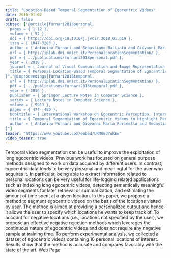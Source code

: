 ```yaml
---
title: "Location-Based Temporal Segmentation of Egocentric Videos"
date: 2016-01-02
draft: false
bibtex: ["@article{furnari2018personal,
  pages = { 1-12 },
  volume = { 52 },
  doi = { https://doi.org/10.1016/j.jvcir.2018.01.019 },
  issn = { 1047-3203 },
  author = { Antonino Furnari and Sebastiano Battiato and Giovanni Maria Farinella },
  url = { http://iplab.dmi.unict.it/PersonalLocationSegmentation/ },
  pdf = { ../publications/furnari2018personal.pdf },
  year = { 2018 },
  journal = { Journal of Visual Communication and Image Representation },
  title = { Personal-Location-Based Temporal Segmentation of Egocentric Video for Lifelogging Applications },
}","@inproceedings{furnari2016temporal,
  url = { http://iplab.dmi.unict.it/PersonalLocationSegmentation/ },
  pdf = { ../publications/furnari2016temporal.pdf },
  year = { 2016 },
  publisher = { Springer Lecture Notes in Computer Science },
  series = { Lecture Notes in Computer Science },
  volume = { 9913 },
  pages = { 474--489 },
  booktitle = { International Workshop on Egocentric Perception, Interaction and Computing (EPIC) in conjunction with ECCV, The Netherlands, Amsterdam, October 9 },
  title = { Temporal Segmentation of Egocentric Videos to Highlight Personal Locations of Interest },
  author = { Antonino Furnari and Giovanni Maria Farinella and Sebastiano Battiato },
}"]
teaser: "https://www.youtube.com/embed/URM0EdYuKEw"
video_teaser: true
---
```



Temporal video segmentation can be useful to improve the exploitation of long egocentric videos. Previous work has focused on general purpose methods designed to work on data acquired by different users. In contrast, egocentric data tends to be very personal and meaningful for the user who acquires it. In particular, being able to extract information related to personal locations can be very useful for life-logging related applications such as indexing long egocentric videos, detecting semantically meaningful video segments for later retrieval or summarization, and estimating the amount of time spent at a given location. In this paper, we propose a method to segment egocentric videos on the basis of the locations visited by user. The method is aimed at providing a personalized output and hence it allows the user to specify which locations he wants to keep track of. To account for negative locations (i.e., locations not specified by the user), we propose an effective negative rejection methods which leverages the continuous nature of egocentric videos and does not require any negative sample at training time. To perform experimental analysis, we collected a dataset of egocentric videos containing 10 personal locations of interest. Results show that the method is accurate and compares favorably with the state of the art. [Web Page](http://iplab.dmi.unict.it/PersonalLocationSegmentation/)